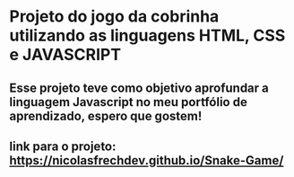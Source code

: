 # Projeto do jogo da cobrinha utilizando as linguagens HTML, CSS e JAVASCRIPT
## Esse projeto teve como objetivo aprofundar a linguagem Javascript no meu portfólio de aprendizado, espero que gostem!
## link para o projeto: https://nicolasfrechdev.github.io/Snake-Game/
